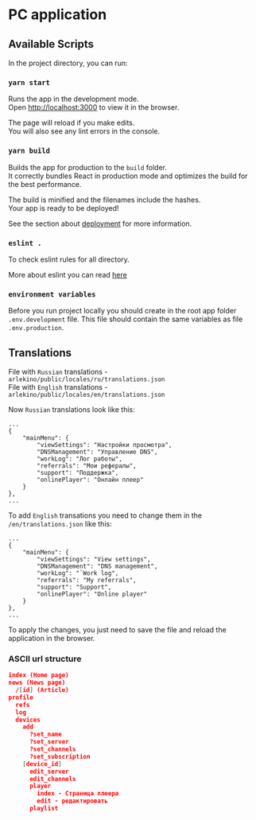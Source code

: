 # PC application

## Available Scripts

In the project directory, you can run:

### `yarn start`

Runs the app in the development mode.<br />
Open [http://localhost:3000](http://localhost:3000) to view it in the browser.

The page will reload if you make edits.<br />
You will also see any lint errors in the console.

### `yarn build`

Builds the app for production to the `build` folder.<br />
It correctly bundles React in production mode and optimizes the build for the best performance.

The build is minified and the filenames include the hashes.<br />
Your app is ready to be deployed!

See the section about [deployment](https://facebook.github.io/create-react-app/docs/deployment) for more information.

### `eslint .`

To check eslint rules for all directory.

More about eslint you can read [here](https://eslint.org/docs/user-guide/command-line-interface)

### `environment variables`

Before you run project locally you should create in the root app folder `.env.development` file.
This file should contain the same variables as file `.env.production`.

## Translations

File with `Russian` translations - `arlekino/public/locales/ru/translations.json`<br />
File with `English` translations - `arlekino/public/locales/en/translations.json`

Now `Russian` translations look like this:

```
...
{
    "mainMenu": {
        "viewSettings": "Настройки просмотра",
        "DNSManagement": "Управление DNS",
        "workLog": "Лог работы",
        "referrals": "Мои рефералы",
        "support": "Поддержка",
        "onlinePlayer": "Онлайн плеер"
    }
},
...
```

To add `English` transations you need to change them in the `/en/translations.json` like this:

```
...
{
    "mainMenu": {
        "viewSettings": "View settings",
        "DNSManagement": "DNS management",
        "workLog": "`Work log",
        "referrals": "My referrals",
        "support": "Support",
        "onlinePlayer": "Online player"
    }
},
...
```

To apply the changes, you just need to save the file and reload the application in the browser.

### ASCII url structure

```json
index (Home page)
news (News page)
  /[id] (Article)
profile
  refs
  log
  devices
    add
      ?set_name
      ?set_server
      ?set_channels
      ?set_subscription
    [device_id]
      edit_server
      edit_channels
      player
        index - Страница плеера
        edit - редактировать
      playlist
```
